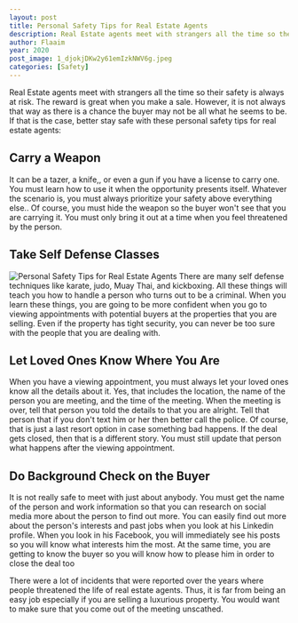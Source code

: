 ```yaml
---
layout: post
title: Personal Safety Tips for Real Estate Agents
description: Real Estate agents meet with strangers all the time so their safety is always at risk. The reward is great when you make a sale.
author: Flaaim
year: 2020
post_image: 1_djokjDKw2y61emIzkNWV6g.jpeg
categories: [Safety]
---
```



Real Estate agents meet with strangers all the time so their safety is always at risk. The reward is great when you make a sale. However, it is not always that way as there is a chance the buyer may not be all what he seems to be. If that is the case, better stay safe with these personal safety tips for real estate agents:

## Carry a Weapon

It can be a tazer, a knife,, or even a gun if you have a license to carry one. You must learn how to use it when the opportunity presents itself. Whatever the scenario is, you must always prioritize your safety above everything else.. Of course, you must hide the weapon so the buyer won't see that you are carrying it. You must only bring it out at a time when you feel threatened by the person. 


## Take Self Defense Classes
![Personal Safety Tips for Real Estate Agents](https://safetyworkblog.com/assets/1_djokjDKw2y61emIzkNWV6g.jpeg)
There are many self defense techniques like karate, judo, Muay Thai, and kickboxing. All these things will teach you how to handle a person who turns out to be a criminal. When you learn these things, you are going to be more confident when you go to viewing appointments with potential buyers at the properties that you are selling. Even if the property has tight security, you can never be too sure with the people that you are dealing with.

## Let Loved Ones Know Where You Are

When you have a viewing appointment, you must always let your loved ones know all the details about it. Yes, that includes the location, the name of the person you are meeting, and the time of the meeting. When the meeting is over, tell that person you told the details to that you are alright. Tell that person that if you don't text him or her then better call the police. Of course, that is just a last resort option in case something bad happens. If the deal gets closed, then that is a different story. You must still update that person what happens after the viewing appointment. 

## Do Background Check on the Buyer

It is not really safe to meet with just about anybody. You must get the name of the person and work information so that you can research on social media more about the person to find out more. You can easily find out more about the person's interests and past jobs when you look at his Linkedin profile. When you look in his Facebook, you will immediately see his posts so you will know what interests him the most. At the same time, you are getting to know the buyer so you will know how to please him in order to close the deal too



There were a lot of incidents that were reported over the years where people threatened the life of real estate agents. Thus, it is far from being an easy job especially if you are selling a luxurious property. You would want to make sure that you come out of the meeting unscathed. 
